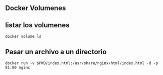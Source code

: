 ## Docker Volumenes ## 
## listar los volumenes ## 
    docker volume ls  
## Pasar un archivo a un directorio ## 
    docker run -v $PWD/index.html:/usr/share/nginx/html/index.html -d -p 81:80 nginx
    